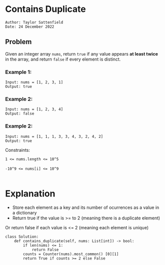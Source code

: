 # Contains Duplicate

```
Author: Taylor Sattenfield
Date: 24 December 2022
```

## Problem

Given an integer array ```nums```, return ```true``` if any value appears <b>at least twice</b> in the array, and return ```false``` if every element is distinct.

### Example 1:

```
Input: nums = [1, 2, 3, 1]
Output: true
```
### Example 2:

```
Input: nums = [1, 2, 3, 4]
Output: false
```
### Example 2:

```
Input: nums = [1, 1, 1, 3, 3, 4, 3, 2, 4, 2]
Output: true
```

Constraints:<br>

```1 <= nums.length <= 10^5```<br><br>
```-10^9 <= nums[i] <= 10^9```<br><br>

# Explanation

<ul>
<li>Store each element as a key and its number of ocurrences as a value in a dictionary
<li>Return true if the value is >= to 2 (meaning there is a duplicate element)
</ul>Or return false if each value is <= 2 (meaning each element is unique)

``` python3
class Solution:
    def contains_duplicate(self, nums: List[int]) -> bool:
        if len(nums) <= 1:
            return False
        counts = Counter(nums).most_common() [0][1]
        return True if counts >= 2 else False
```
